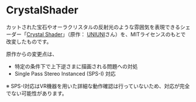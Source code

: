 # CrystalShader

カットされた宝石やオーラクリスタルの反射光のような雰囲気を表現できるシェーダー「[Crystal Shader](https://uniunishop.booth.pm/items/1148311)」（原作： [UNIUNI](https://twitter.com/lept_on)さん）を、MITライセンスのもとで改変したものです。

原作からの変更点は、
- 特定の条件下で上下逆さまに描画される問題への対処
- Single Pass Stereo Instanced (SPS-I) 対応

※ SPS-I対応はVR機器を用いた詳細な動作確認は行っていないため、対応が完全でない可能性があります。
